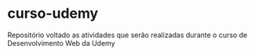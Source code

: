 # curso-udemy
Repositório voltado as atividades que serão realizadas durante o curso de Desenvolvimento Web da  Udemy
